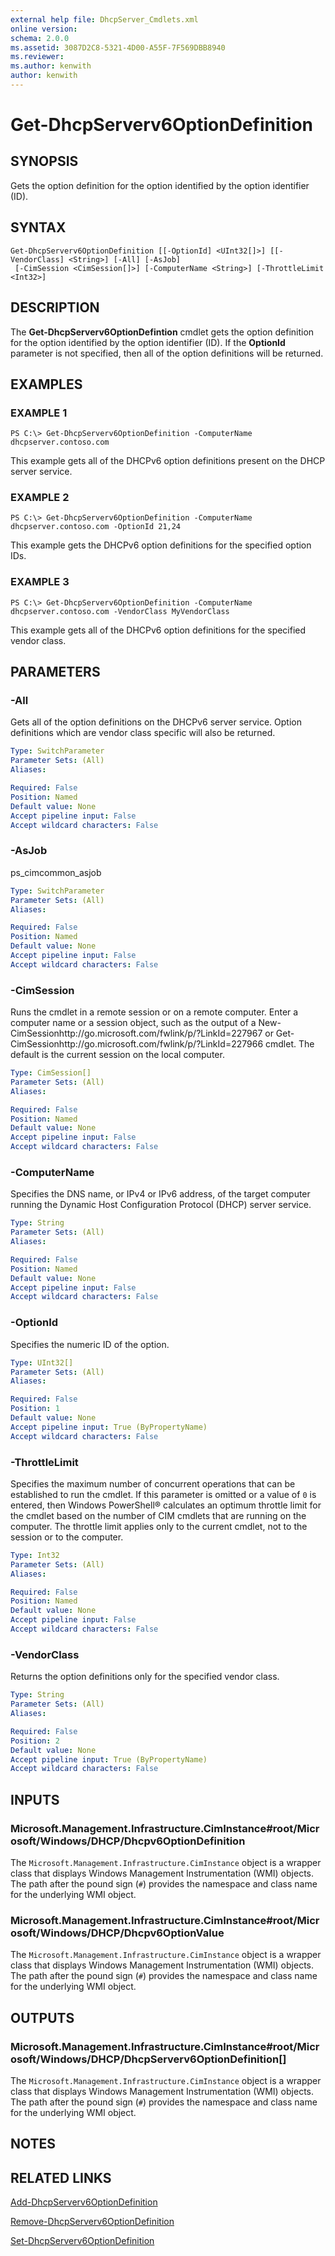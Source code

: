 ```yaml
---
external help file: DhcpServer_Cmdlets.xml
online version: 
schema: 2.0.0
ms.assetid: 3087D2C8-5321-4D00-A55F-7F569DBB8940
ms.reviewer:
ms.author: kenwith
author: kenwith
---
```


# Get-DhcpServerv6OptionDefinition

## SYNOPSIS
Gets the option definition for the option identified by the option identifier (ID).

## SYNTAX

```
Get-DhcpServerv6OptionDefinition [[-OptionId] <UInt32[]>] [[-VendorClass] <String>] [-All] [-AsJob]
 [-CimSession <CimSession[]>] [-ComputerName <String>] [-ThrottleLimit <Int32>]
```

## DESCRIPTION
The **Get-DhcpServerv6OptionDefintion** cmdlet gets the option definition for the option identified by the option identifier (ID).
If the **OptionId** parameter is not specified, then all of the option definitions will be returned.

## EXAMPLES

### EXAMPLE 1
```
PS C:\> Get-DhcpServerv6OptionDefinition -ComputerName dhcpserver.contoso.com
```

This example gets all of the DHCPv6 option definitions present on the DHCP server service.

### EXAMPLE 2
```
PS C:\> Get-DhcpServerv6OptionDefinition -ComputerName dhcpserver.contoso.com -OptionId 21,24
```

This example gets the DHCPv6 option definitions for the specified option IDs.

### EXAMPLE 3
```
PS C:\> Get-DhcpServerv6OptionDefinition -ComputerName dhcpserver.contoso.com -VendorClass MyVendorClass
```

This example gets all of the DHCPv6 option definitions for the specified vendor class.

## PARAMETERS

### -All
Gets all of the option definitions on the DHCPv6 server service.
Option definitions which are vendor class specific will also be returned.

```yaml
Type: SwitchParameter
Parameter Sets: (All)
Aliases: 

Required: False
Position: Named
Default value: None
Accept pipeline input: False
Accept wildcard characters: False
```

### -AsJob
ps_cimcommon_asjob

```yaml
Type: SwitchParameter
Parameter Sets: (All)
Aliases: 

Required: False
Position: Named
Default value: None
Accept pipeline input: False
Accept wildcard characters: False
```

### -CimSession
Runs the cmdlet in a remote session or on a remote computer.
Enter a computer name or a session object, such as the output of a New-CimSessionhttp://go.microsoft.com/fwlink/p/?LinkId=227967 or Get-CimSessionhttp://go.microsoft.com/fwlink/p/?LinkId=227966 cmdlet.
The default is the current session on the local computer.

```yaml
Type: CimSession[]
Parameter Sets: (All)
Aliases: 

Required: False
Position: Named
Default value: None
Accept pipeline input: False
Accept wildcard characters: False
```

### -ComputerName
Specifies the DNS name, or IPv4 or IPv6 address, of the target computer running the Dynamic Host Configuration Protocol (DHCP) server service.

```yaml
Type: String
Parameter Sets: (All)
Aliases: 

Required: False
Position: Named
Default value: None
Accept pipeline input: False
Accept wildcard characters: False
```

### -OptionId
Specifies the numeric ID of the option.

```yaml
Type: UInt32[]
Parameter Sets: (All)
Aliases: 

Required: False
Position: 1
Default value: None
Accept pipeline input: True (ByPropertyName)
Accept wildcard characters: False
```

### -ThrottleLimit
Specifies the maximum number of concurrent operations that can be established to run the cmdlet.
If this parameter is omitted or a value of `0` is entered, then Windows PowerShell® calculates an optimum throttle limit for the cmdlet based on the number of CIM cmdlets that are running on the computer.
The throttle limit applies only to the current cmdlet, not to the session or to the computer.

```yaml
Type: Int32
Parameter Sets: (All)
Aliases: 

Required: False
Position: Named
Default value: None
Accept pipeline input: False
Accept wildcard characters: False
```

### -VendorClass
Returns the option definitions only for the specified vendor class.

```yaml
Type: String
Parameter Sets: (All)
Aliases: 

Required: False
Position: 2
Default value: None
Accept pipeline input: True (ByPropertyName)
Accept wildcard characters: False
```

## INPUTS

### Microsoft.Management.Infrastructure.CimInstance#root/Microsoft/Windows/DHCP/Dhcpv6OptionDefinition
The `Microsoft.Management.Infrastructure.CimInstance` object is a wrapper class that displays Windows Management Instrumentation (WMI) objects.
The path after the pound sign (`#`) provides the namespace and class name for the underlying WMI object.

### Microsoft.Management.Infrastructure.CimInstance#root/Microsoft/Windows/DHCP/Dhcpv6OptionValue
The `Microsoft.Management.Infrastructure.CimInstance` object is a wrapper class that displays Windows Management Instrumentation (WMI) objects.
The path after the pound sign (`#`) provides the namespace and class name for the underlying WMI object.

## OUTPUTS

### Microsoft.Management.Infrastructure.CimInstance#root/Microsoft/Windows/DHCP/DhcpServerv6OptionDefinition[]
The `Microsoft.Management.Infrastructure.CimInstance` object is a wrapper class that displays Windows Management Instrumentation (WMI) objects.
The path after the pound sign (`#`) provides the namespace and class name for the underlying WMI object.

## NOTES

## RELATED LINKS

[Add-DhcpServerv6OptionDefinition](./Add-DhcpServerv6OptionDefinition.md)

[Remove-DhcpServerv6OptionDefinition](./Remove-DhcpServerv6OptionDefinition.md)

[Set-DhcpServerv6OptionDefinition](./Set-DhcpServerv6OptionDefinition.md)

